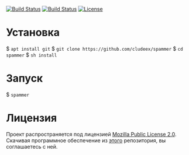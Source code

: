[![Build Status](https://img.shields.io/github/forks/cludeex/spammer.svg)](https://github.com/cludeex/spammer)
[![Build Status](https://img.shields.io/github/stars/cludeex/spammer.svg)](https://github.com/cludeex/spammer)
[![License](https://img.shields.io/github/license/cludeex/spammer.svg)](https://github.com/cludeex/spammer)
# Установка
$ `apt install git`
$ `git clone https://github.com/cludeex/spammer`
$ `cd spammer`
$ `sh install`
# Запуск
$ `spammer`
# Лицензия
Проект распространяется под лицензией [Mozilla Public License 2.0](https://github.com/cludeex/spammer/blob/master/LICENSE). Скачивая программное обеспечение из [этого](https://github.com/cludeex/spammer) репозитория, вы соглашаетесь с ней.
